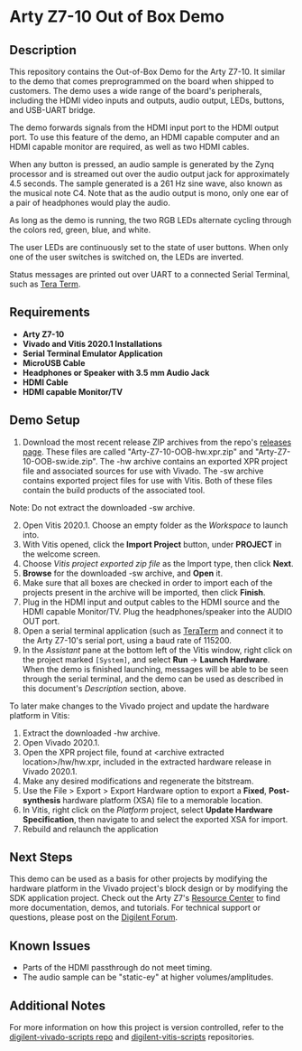 Arty Z7-10 Out of Box Demo
==========================

Description
-----------
This repository contains the Out-of-Box Demo for the Arty Z7-10. It similar to the demo that comes preprogrammed on the board when shipped to customers. The demo uses a wide range of the board's peripherals, including the HDMI video inputs and outputs, audio output, LEDs, buttons, and USB-UART bridge.

The demo forwards signals from the HDMI input port to the HDMI output port. To use this feature of the demo, an HDMI capable computer and an HDMI capable monitor are required, as well as two HDMI cables.

When any button is pressed, an audio sample is generated by the Zynq processor and is streamed out over the audio output jack for approximately 4.5 seconds. The sample generated is a 261 Hz sine wave, also known as the musical note C4. Note that as the audio output is mono, only one ear of a pair of headphones would play the audio.

As long as the demo is running, the two RGB LEDs alternate cycling through the colors red, green, blue, and white.

The user LEDs are continuously set to the state of user buttons. When only one of the user switches is switched on, the LEDs are inverted.

Status messages are printed out over UART to a connected Serial Terminal, such as [Tera Term](https://ttssh2.osdn.jp/index.html.en).

Requirements
------------
* **Arty Z7-10**
* **Vivado and Vitis 2020.1 Installations**
* **Serial Terminal Emulator Application**
* **MicroUSB Cable**
* **Headphones or Speaker with 3.5 mm Audio Jack**
* **HDMI Cable**
* **HDMI capable Monitor/TV**

Demo Setup
----------

1. Download the most recent release ZIP archives from the repo's [releases page](https://github.com/Digilent/Arty-Z7-10-HDMI-In/releases). These files are called "Arty-Z7-10-OOB-hw.xpr.zip" and "Arty-Z7-10-OOB-sw.ide.zip". The -hw archive contains an exported XPR project file and associated sources for use with Vivado. The -sw archive contains exported project files for use with Vitis. Both of these files contain the build products of the associated tool.
  
  Note: Do not extract the downloaded -sw archive.
  
2. Open Vitis 2020.1. Choose an empty folder as the *Workspace* to launch into.
3. With Vitis opened, click the **Import Project** button, under **PROJECT** in the welcome screen.
4. Choose *Vitis project exported zip file* as the Import type, then click **Next**.
5. **Browse** for the downloaded -sw archive, and **Open** it.
6. Make sure that all boxes are checked in order to import each of the projects present in the archive will be imported, then click **Finish**.
7. Plug in the HDMI input and output cables to the HDMI source and the HDMI capable Monitor/TV. Plug the headphones/speaker into the AUDIO OUT port.
8. Open a serial terminal application (such as [TeraTerm](https://ttssh2.osdn.jp/index.html.en) and connect it to the Arty Z7-10's serial port, using a baud rate of 115200.
9. In the *Assistant* pane at the bottom left of the Vitis window, right click on the project marked `[System]`, and select **Run** -> **Launch Hardware**. When the demo is finished launching, messages will be able to be seen through the serial terminal, and the demo can be used as described in this document's *Description* section, above.

To later make changes to the Vivado project and update the hardware platform in Vitis:

1. Extract the downloaded -hw archive.
2. Open Vivado 2020.1.
3. Open the XPR project file, found at \<archive extracted location\>/hw/hw.xpr, included in the extracted hardware release in Vivado 2020.1.
4. Make any desired modifications and regenerate the bitstream.
5. Use the File > Export > Export Hardware option to export a **Fixed**, **Post-synthesis** hardware platform (XSA) file to a memorable location.
6. In Vitis, right click on the *Platform* project, select **Update Hardware Specification**, then navigate to and select the exported XSA for import.
7. Rebuild and relaunch the application

Next Steps
----------
This demo can be used as a basis for other projects by modifying the hardware platform in the Vivado project's block design or by modifying the SDK application project.
Check out the Arty Z7's [Resource Center](https://reference.digilentinc.com/reference/programmable-logic/arty-z7/start) to find more documentation, demos, and tutorials.
For technical support or questions, please post on the [Digilent Forum](forum.digilentinc.com).

Known Issues
------------
* Parts of the HDMI passthrough do not meet timing.
* The audio sample can be "static-ey" at higher volumes/amplitudes.

Additional Notes
----------------
For more information on how this project is version controlled, refer to the [digilent-vivado-scripts repo](https://github.com/digilent/digilent-vivado-scripts) and [digilent-vitis-scripts](https://github.com/digilent/digilent-vitis-scripts) repositories.
